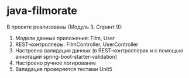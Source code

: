# java-filmorate
В проекте реализованы (Модуль 3. Спринт 9):

1. Модели данных приложения: Film, User
2. REST-контроллеры: FilmController, UserController
3. Настроена валидация данных (в REST-контроллерах и с помощью аннотаций spring-boot-starter-validation)
4. Настроено ручное логирование
5. Валидация проверяется тестами Unit5
